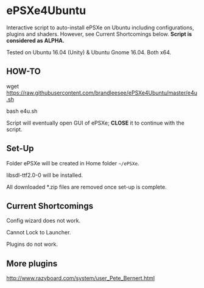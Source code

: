 # ePSXe4Ubuntu

Interactive script to auto-install ePSXe on Ubuntu including configurations, plugins and shaders. However, see Current Shortcomings below. <strong>Script is considered as ALPHA.</strong>

Tested on Ubuntu 16.04 (Unity) & Ubuntu Gnome 16.04. Both x64.

## HOW-TO

wget https://raw.githubusercontent.com/brandleesee/ePSXe4Ubuntu/master/e4u.sh

bash e4u.sh

Script will eventually open GUI of ePSXe; <strong>CLOSE</strong> it to continue with the script. 

## Set-Up

Folder ePSXe will be created in Home folder <code>~/ePSXe</code>.

libsdl-ttf2.0-0 will be installed.

All downloaded *.zip files are removed once set-up is complete.

## Current Shortcomings

Config wizard does not work.

Cannot Lock to Launcher.

Plugins do not work.

## More plugins

http://www.razyboard.com/system/user_Pete_Bernert.html
